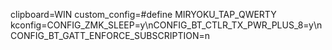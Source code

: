 clipboard=WIN
custom_config=#define MIRYOKU_TAP_QWERTY
kconfig=CONFIG_ZMK_SLEEP=y\nCONFIG_BT_CTLR_TX_PWR_PLUS_8=y\nCONFIG_BT_GATT_ENFORCE_SUBSCRIPTION=n
